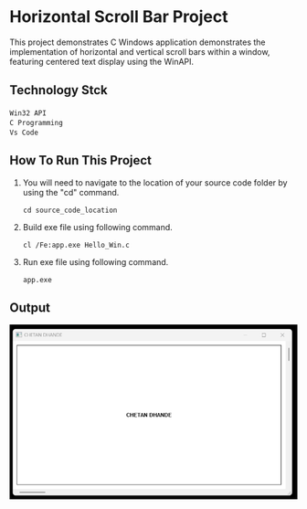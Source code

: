 # Horizontal Scroll Bar Project

This project demonstrates C Windows application demonstrates the implementation of horizontal and vertical scroll bars within a window, featuring centered text display using the WinAPI.

## Technology Stck

`Win32 API` <br>
`C Programming` <br>
`Vs Code`

## How To Run This Project

                                
1. You will need to navigate to the location of your source code folder by using the "cd" command.

     ```shell
   cd source_code_location

2. Build exe file using following command.

    ```shell
   cl /Fe:app.exe Hello_Win.c

3. Run exe file using following command.

    ```shell
   app.exe

## Output
<img src="https://github.com/Chetandhande11/C-PROJECTS/blob/main/GUI_C_BASED_PROJECT/07_Horizontal_And_Vertical_Bar/Output/Output.1png.png" alt="HelloWin">





